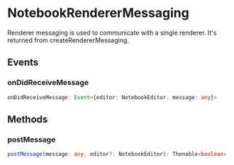 # NotebookRendererMessaging

Renderer messaging is used to communicate with a single renderer. It's returned from createRendererMessaging.

## Events

### onDidReceiveMessage

```typescript
onDidReceiveMessage: Event<{editor: NotebookEditor, message: any}>
```

## Methods

### postMessage

```typescript
postMessage(message: any, editor?: NotebookEditor): Thenable<boolean>
```

[Event]: EventT.md
[NotebookEditor]: NotebookEditor.md
